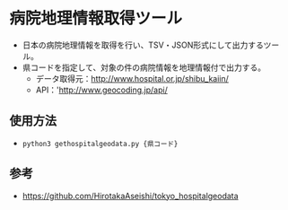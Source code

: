 # 病院地理情報取得ツール
- 日本の病院地理情報を取得を行い、TSV・JSON形式にして出力するツール。
- 県コードを指定して、対象の件の病院情報を地理情報付で出力する。
    - データ取得元：http://www.hospital.or.jp/shibu_kaiin/
    - API：'http://www.geocoding.jp/api/

## 使用方法
- `python3 gethospitalgeodata.py {県コード}`

## 参考
- https://github.com/HirotakaAseishi/tokyo_hospitalgeodata
